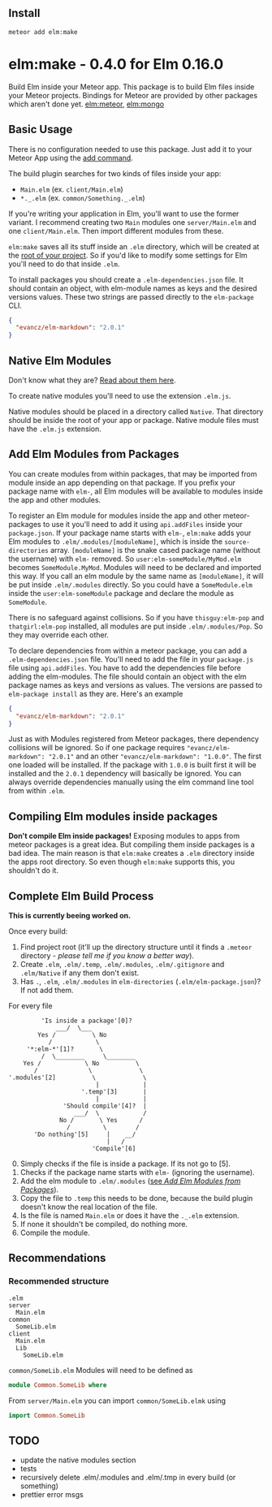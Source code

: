 ## Install

```
meteor add elm:make
```

# elm:make - 0.4.0 for Elm 0.16.0

Build Elm inside your Meteor app. This package is to build Elm files inside your Meteor projects. Bindings for Meteor are provided by other packages which aren't done yet. [elm:meteor](https://github.com/Kriegslustig/meteor-elm-meteor), [elm:mongo](https://github.com/Kriegslustig/meteor-elm-mongo)

## Basic Usage

There is no configuration needed to use this package. Just add it to your Meteor App using the [add command](#install).

The build plugin searches for two kinds of files inside your app:

* `Main.elm` (ex. `client/Main.elm`)
* `*._.elm` (ex. `common/Something._.elm`)

If you're writing your application in Elm, you'll want to use the former variant. I recommend creating two `Main` modules one `server/Main.elm` and one `client/Main.elm`. Then import different modules from these.

`elm:make` saves all its stuff inside an `.elm` directory, which will be created at the [root of your project](#complete-elm-build-process). So if you'd like to modify some settings for Elm you'll need to do that inside `.elm`.

To install packages you should create a `.elm-dependencies.json` file. It should contain an object, with elm-module names as keys and the desired versions values. These two strings are passed directly to the `elm-package` CLI.

```json
{
  "evancz/elm-markdown": "2.0.1"
}
```

## Native Elm Modules

Don't know what they are? [Read about them here](https://github.com/NoRedInk/take-home/wiki/Writing-Native).

To create native modules you'll need to use the extension `.elm.js`.

Native modules should be placed in a directory called `Native`. That directory should be inside the root of your app or package. Native module files must have the `.elm.js` extension.

## Add Elm Modules from Packages

You can create modules from within packages, that may be imported from module inside an app depending on that package. If you prefix your package name with `elm-`, all Elm modules will be available to modules inside the app and other modules.

To register an Elm module for modules inside the app and other meteor-packages to use it you'll need to add it using `api.addFiles` inside your `package.json`. If your package name starts with `elm-`, `elm:make` adds your Elm modules to `.elm/.modules/[moduleName]`, which is inside the `source-directories` array. `[moduleName]` is the snake cased package name (without the username) with `elm-` removed. So `user:elm-someModule/MyMod.elm` becomes `SomeModule.MyMod`. Modules will need to be declared and imported this way. If you call an elm module by the same name as `[moduleName]`, it will be put inside `.elm/.modules` directly. So you could have a `SomeModule.elm` inside the `user:elm-someModule` package and declare the module as `SomeModule`.

There is no safeguard against collisions. So if you have `thisguy:elm-pop` and `thatgirl:elm-pop` installed, all modules are put inside `.elm/.modules/Pop`. So they may override each other.

To declare dependencies from within a meteor package, you can add a `.elm-dependencies.json` file. You'll need to add the file in your `package.js` file using `api.addFiles`. You have to add the dependencies file before adding the elm-modules. The file should contain an object with the elm package names as keys and versions as values. The versions are passed to `elm-package install` as they are. Here's an example

```json
{
  "evancz/elm-markdown": "2.0.1"
}
```

Just as with Modules registered from Meteor packages, there dependency collisions will be ignored. So if one package requires `"evancz/elm-markdown": "2.0.1"` and an other `"evancz/elm-markdown": "1.0.0"`. The first one loaded will be installed. If the package with `1.0.0` is built first it will be installed and the `2.0.1` dependency will basically be ignored. You can always override dependencies manually using the elm command line tool from within `.elm`.

## Compiling Elm modules inside packages

**Don't compile Elm inside packages!** Exposing modules to apps from meteor packages is a great idea. But compiling them inside packages is a bad idea. The main reason is that `elm:make` creates a `.elm` directory inside the apps root directory. So even though `elm:make` supports this, you shouldn't do it.

## Complete Elm Build Process

**This is currently beeing worked on.**

Once every build:

1. Find project root (it'll up the directory structure until it finds a `.meteor` directory - _please tell me if you know a better way_).
2. Create `.elm`, `.elm/.temp`, `.elm/.modules`, `.elm/.gitignore` and `.elm/Native` if any them don't exist.
3. Has `.`, `.elm`, `.elm/.modules` in `elm-directories` (`.elm/elm-package.json`)? If not add them.

For every file

```
         'Is inside a package'[0]?
             ___/  \___
        Yes /          \ No
           /            \
     '*:elm-*'[1]?       \
         /  \________     \________
    Yes /            \ No          \
       /              \             \
'.modules'[2]          \             \
                        |            |
                    '.temp'[3]       |
                        |            |
               'Should compile'[4]?  |
                  ___/  \            /
              No /       \ Yes      /
                /         \        /
       'Do nothing'[5]     |    __/
                           |   /
                       'Compile'[6]

```

0. Simply checks if the file is inside a package. If its not go to [5].
1. Checks if the package name starts with `elm-` (ignoring the username).
2. Add the elm module to `.elm/.modules` ([see _Add Elm Modules from Packages_](#add-elm-bodules-from-packages)).
3. Copy the file to `.temp` this needs to be done, because the build plugin doesn't know the real location of the file.
4. Is the file is named `Main.elm` or does it have the `._.elm` extension.
5. If none it shouldn't be compiled, do nothing more.
6. Compile the module.

## Recommendations

### Recommended structure

```
.elm
server
  Main.elm
common
  SomeLib.elm
client
  Main.elm
  Lib
    SomeLib.elm
```

`common/SomeLib.elm` Modules will need to be defined as

```elm
module Common.SomeLib where
```

From `server/Main.elm` you can import `common/SomeLib.elmk` using

```elm
import Common.SomeLib
```

## TODO

* update the native modules section
* tests
* recursively delete .elm/.modules and .elm/.tmp in every build (or something)
* prettier error msgs


